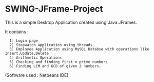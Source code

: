 # SWING-JFrame-Project

This is a simple Desktop Application created using Java JFrames.

It contains :

      1] Login page
      2] Stopwatch application using threads
      3] Employee Application using MySQL Databse with operations like Insert,Update,Delete
      4] Arithmetic Operations
      5] Checking and finding first n prime numbers
      6] Finding LCM and GCD of given 2 numbers.
      
(Software used : Netbeans IDE)      
